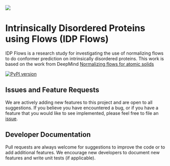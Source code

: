 ![](https://raw.githubusercontent.com/deepmind/alphafold/main/imgs/header.jpg)

Intrinsically Disordered Proteins using Flows (IDP Flows)
========================================

IDP Flows is a research study for investigating the use of normalizing flows to do conformer prediction on intrinsically disordered proteins. This work is based on the work from DeepMind [Normalizing flows for atomic solids](https://iopscience.iop.org/article/10.1088/2632-2153/ac6b16/pdf)

[![PyPI version](https://badge.fury.io/py/conformer-rl.svg)](https://badge.fury.io/py/conformer-rl)

## Issues and Feature Requests
We are actively adding new features to this project and are open to all suggestions. If you believe you have encountered a bug, or if you have a feature that you would like to see implemented, please feel free to file an [issue](https://github.com/yashpatel5400/idp_flows/issues).

## Developer Documentation
Pull requests are always welcome for suggestions to improve the code or to add additional features. We encourage new developers to document new features and write unit tests (if applicable). 